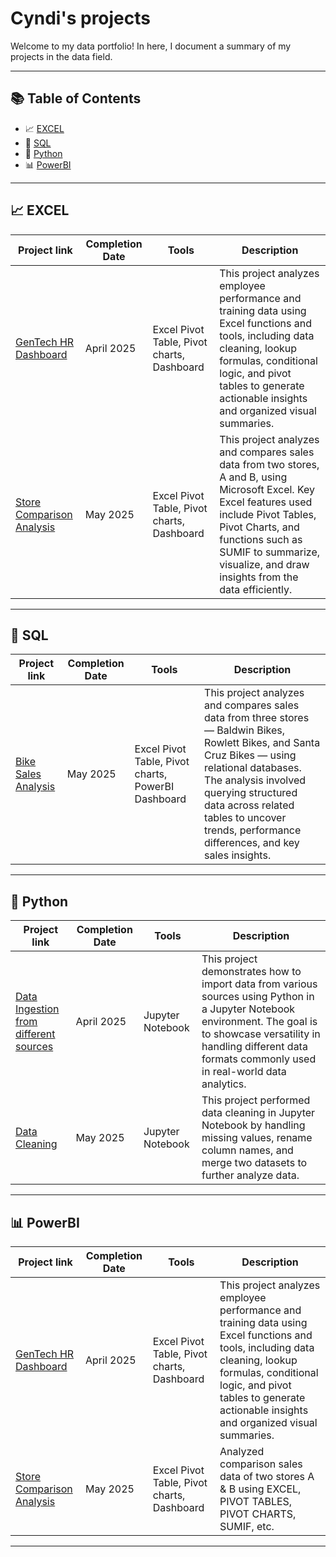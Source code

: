 # Cyndi's projects

Welcome to my data portfolio! In here, I document a summary of my projects in the data field.

---

## 📚 Table of Contents

- 📈 [EXCEL](#-excel) 
- 🧮 [SQL](#-sql)  
- 🐍 [Python](#-python)  
- 📊 [PowerBI](#-PowerBI)  

---

## 📈 EXCEL

| Project link | Completion Date | Tools | Description |
|--------|------------------|--------|-------------|
| [GenTech HR Dashboard](https://github.com/cyndishan/hr-dashboard) | April 2025 | Excel Pivot Table, Pivot charts, Dashboard | This project analyzes employee performance and training data using Excel functions and tools, including data cleaning, lookup formulas, conditional logic, and pivot tables to generate actionable insights and organized visual summaries.|
| [Store Comparison Analysis](https://github.com/cyndishan/sales-analysis-project)| May 2025 | Excel Pivot Table, Pivot charts, Dashboard | This project analyzes and compares sales data from two stores, A and B, using Microsoft Excel. Key Excel features used include Pivot Tables, Pivot Charts, and functions such as SUMIF to summarize, visualize, and draw insights from the data efficiently.|

---

## 🧮 SQL

| Project link | Completion Date | Tools | Description |
|--------|------------------|--------|-------------|
| [Bike Sales Analysis](https://github.com/cyndishan/sales-analysis-project-sql) | May 2025 | Excel Pivot Table, Pivot charts, PowerBI Dashboard | This project analyzes and compares sales data from three stores — Baldwin Bikes, Rowlett Bikes, and Santa Cruz Bikes — using relational databases. The analysis involved querying structured data across related tables to uncover trends, performance differences, and key sales insights.|

---

## 🐍 Python

| Project link | Completion Date | Tools | Description |
|--------|------------------|--------|-------------|
| [Data Ingestion from different sources](https://github.com/cyndishan/data_ingestion) | April 2025 | Jupyter Notebook | This project demonstrates how to import data from various sources using Python in a Jupyter Notebook environment. The goal is to showcase versatility in handling different data formats commonly used in real-world data analytics.|
| [Data Cleaning](https://github.com/cyndishan/data_cleaning)| May 2025 | Jupyter Notebook | This project performed data cleaning in Jupyter Notebook by handling missing values, rename column names, and merge two datasets to further analyze data.|

---

## 📊 PowerBI

| Project link | Completion Date | Tools | Description |
|--------|------------------|--------|-------------|
| [GenTech HR Dashboard](https://github.com/cyndishan/hr-dashboard) | April 2025 | Excel Pivot Table, Pivot charts, Dashboard | This project analyzes employee performance and training data using Excel functions and tools, including data cleaning, lookup formulas, conditional logic, and pivot tables to generate actionable insights and organized visual summaries.|
| [Store Comparison Analysis](https://github.com/cyndishan/sales-analysis-project)| May 2025 | Excel Pivot Table, Pivot charts, Dashboard | Analyzed comparison sales data of two stores A & B using EXCEL, PIVOT TABLES, PIVOT CHARTS, SUMIF, etc.|

---

